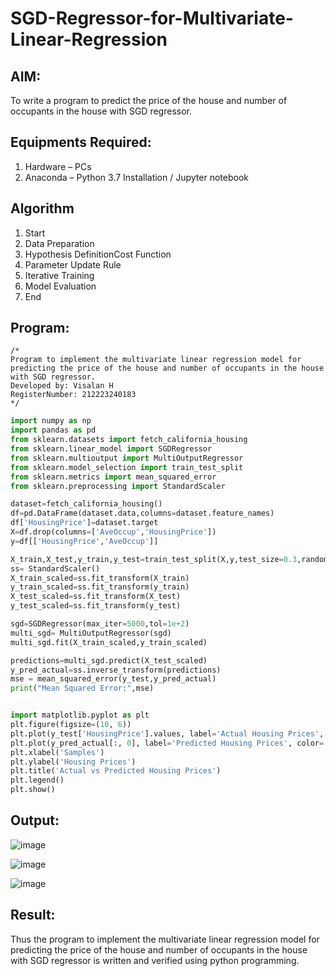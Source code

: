 # SGD-Regressor-for-Multivariate-Linear-Regression

## AIM:
To write a program to predict the price of the house and number of occupants in the house with SGD regressor.

## Equipments Required:
1. Hardware – PCs
2. Anaconda – Python 3.7 Installation / Jupyter notebook

## Algorithm
1. Start
2. Data Preparation
3. Hypothesis DefinitionCost Function
4. Parameter Update Rule
5. Iterative Training
6. Model Evaluation
7. End 

## Program:
```
/*
Program to implement the multivariate linear regression model for predicting the price of the house and number of occupants in the house with SGD regressor.
Developed by: Visalan H
RegisterNumber: 212223240183
*/
```
```py
import numpy as np
import pandas as pd
from sklearn.datasets import fetch_california_housing
from sklearn.linear_model import SGDRegressor
from sklearn.multioutput import MultiOutputRegressor
from sklearn.model_selection import train_test_split
from sklearn.metrics import mean_squared_error
from sklearn.preprocessing import StandardScaler

dataset=fetch_california_housing()
df=pd.DataFrame(dataset.data,columns=dataset.feature_names)
df['HousingPrice']=dataset.target
X=df.drop(columns=['AveOccup','HousingPrice'])
y=df[['HousingPrice','AveOccup']]

X_train,X_test,y_train,y_test=train_test_split(X,y,test_size=0.3,random_state=42)
ss= StandardScaler()
X_train_scaled=ss.fit_transform(X_train)
y_train_scaled=ss.fit_transform(y_train)
X_test_scaled=ss.fit_transform(X_test)
y_test_scaled=ss.fit_transform(y_test)

sgd=SGDRegressor(max_iter=5000,tol=1e+2)
multi_sgd= MultiOutputRegressor(sgd)
multi_sgd.fit(X_train_scaled,y_train_scaled)

predictions=multi_sgd.predict(X_test_scaled)
y_pred_actual=ss.inverse_transform(predictions)
mse = mean_squared_error(y_test,y_pred_actual)
print("Mean Squared Error:",mse)


import matplotlib.pyplot as plt
plt.figure(figsize=(10, 6))
plt.plot(y_test['HousingPrice'].values, label='Actual Housing Prices', color='blue')
plt.plot(y_pred_actual[:, 0], label='Predicted Housing Prices', color='red', linestyle='dotted')
plt.xlabel('Samples')
plt.ylabel('Housing Prices')
plt.title('Actual vs Predicted Housing Prices')
plt.legend()
plt.show()
```

## Output:
![image](https://github.com/user-attachments/assets/48998039-c12b-446d-bc0a-5f6ea927979f)

![image](https://github.com/user-attachments/assets/0b3cc6c9-46bd-488c-996f-797e6450d849)

![image](https://github.com/user-attachments/assets/d0b46e52-e491-4bf0-988e-b95eb322258d)
## Result:
Thus the program to implement the multivariate linear regression model for predicting the price of the house and number of occupants in the house with SGD regressor is written and verified using python programming.
